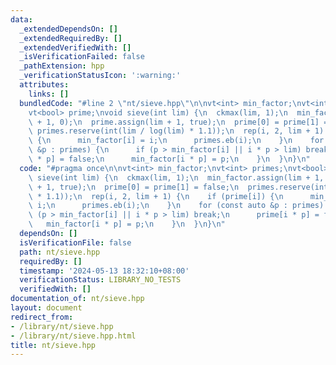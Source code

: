 ```yaml
---
data:
  _extendedDependsOn: []
  _extendedRequiredBy: []
  _extendedVerifiedWith: []
  _isVerificationFailed: false
  _pathExtension: hpp
  _verificationStatusIcon: ':warning:'
  attributes:
    links: []
  bundledCode: "#line 2 \"nt/sieve.hpp\"\n\nvt<int> min_factor;\nvt<int> primes;\n\
    vt<bool> prime;\nvoid sieve(int lim) {\n  ckmax(lim, 1);\n  min_factor.assign(lim\
    \ + 1, 0);\n  prime.assign(lim + 1, true);\n  prime[0] = prime[1] = false;\n \
    \ primes.reserve(int(lim / log(lim) * 1.1));\n  rep(i, 2, lim + 1) {\n    if (prime[i])\
    \ {\n      min_factor[i] = i;\n      primes.eb(i);\n    }\n    for (const auto\
    \ &p : primes) {\n      if (p > min_factor[i] || i * p > lim) break;\n      prime[i\
    \ * p] = false;\n      min_factor[i * p] = p;\n    }\n  }\n}\n"
  code: "#pragma once\n\nvt<int> min_factor;\nvt<int> primes;\nvt<bool> prime;\nvoid\
    \ sieve(int lim) {\n  ckmax(lim, 1);\n  min_factor.assign(lim + 1, 0);\n  prime.assign(lim\
    \ + 1, true);\n  prime[0] = prime[1] = false;\n  primes.reserve(int(lim / log(lim)\
    \ * 1.1));\n  rep(i, 2, lim + 1) {\n    if (prime[i]) {\n      min_factor[i] =\
    \ i;\n      primes.eb(i);\n    }\n    for (const auto &p : primes) {\n      if\
    \ (p > min_factor[i] || i * p > lim) break;\n      prime[i * p] = false;\n   \
    \   min_factor[i * p] = p;\n    }\n  }\n}\n"
  dependsOn: []
  isVerificationFile: false
  path: nt/sieve.hpp
  requiredBy: []
  timestamp: '2024-05-13 18:32:10+08:00'
  verificationStatus: LIBRARY_NO_TESTS
  verifiedWith: []
documentation_of: nt/sieve.hpp
layout: document
redirect_from:
- /library/nt/sieve.hpp
- /library/nt/sieve.hpp.html
title: nt/sieve.hpp
---
```

